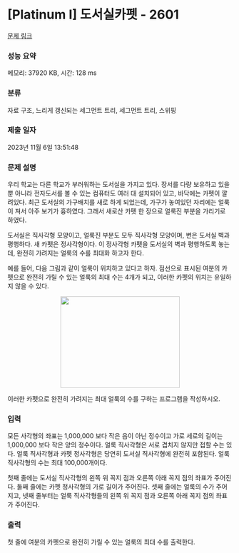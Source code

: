 # [Platinum I] 도서실카펫 - 2601 

[문제 링크](https://www.acmicpc.net/problem/2601) 

### 성능 요약

메모리: 37920 KB, 시간: 128 ms

### 분류

자료 구조, 느리게 갱신되는 세그먼트 트리, 세그먼트 트리, 스위핑

### 제출 일자

2023년 11월 6일 13:51:48

### 문제 설명

<p>우리 학교는 다른 학교가 부러워하는 도서실을 가지고 있다. 장서를 다량 보유하고 있을 뿐 아니라 전자도서를 볼 수 있는 컴퓨터도 여러 대 설치되어 있고, 바닥에는 카펫이 깔려있다. 최근 도서실의 가구배치를 새로 하게 되었는데, 가구가 놓여있던 자리에는 얼룩이 져서 아주 보기가 흉하였다. 그래서 새로산 카펫 한 장으로 얼룩진 부분을 가리기로 하였다.</p>

<p>도서실은 직사각형 모양이고, 얼룩진 부분도 모두 직사각형 모양이며, 변은 도서실 벽과 평행하다. 새 카펫은 정사각형이다. 이 정사각형 카펫을 도서실의 벽과 평행하도록 놓는데, 완전히 가려지는 얼룩의 수를 최대화 하고자 한다.</p>

<p>예를 들어, 다음 그림과 같이 얼룩이 위치하고 있다고 하자. 점선으로 표시된 여분의 카펫으로 완전히 가릴 수 있는 얼룩의 최대 수는 4개가 되고, 이러한 카펫의 위치는 유일하지 않을 수 있다.</p>

<p style="text-align: center;"><img alt="" src="https://upload.acmicpc.net/f258b2aa-c198-4498-83da-39ba9396301d/-/preview/" style="width: 267px; height: 205px;"></p>

<p>이러한 카펫으로 완전히 가려지는 최대 얼룩의 수를 구하는 프로그램을 작성하시오.</p>

### 입력 

 <p>모든 사각형의 좌표는 1,000,000 보다 작은 음이 아닌 정수이고 가로 세로의 길이는 1,000,000 보다 작은 양의 정수이다. 얼룩 직사각형은 서로 겹치지 않지만 접할 수는 있다. 얼룩 직사각형과 카펫 정사각형은 당연히 도서실 직사각형에 완전히 포함된다. 얼룩 직사각형의 수는 최대 100,000개이다.</p>

<p>첫째 줄에는 도서실 직사각형의 왼쪽 위 꼭지 점과 오른쪽 아래 꼭지 점의 좌표가 주어진다. 둘째 줄에는 카펫 정사각형의 가로 길이가 주어진다. 셋째 줄에는 얼룩의 수가 주어지고, 넷째 줄부터는 얼룩 직사각형들의 왼쪽 위 꼭지 점과 오른쪽 아래 꼭지 점의 좌표가 주어진다.</p>

### 출력 

 <p>첫 줄에 여분의 카펫으로 완전히 가릴 수 있는 얼룩의 최대 수를 출력한다.</p>

